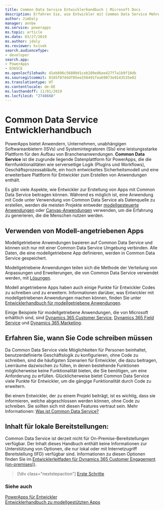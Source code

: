 ```yaml
---
title: Common Data Service Entwicklerhandbuch | Microsoft Docs
description: Erfahren Sie, wie Entwickler mit Common Data Service Mehrwert schaffen können.
author: JimDaly
manager: annbe
ms.service: powerapps
ms.topic: article
ms.date: 03/27/2019
ms.author: jdaly
ms.reviewer: kvivek
search.audienceType:
- developer
search.app:
- PowerApps
- D365CE
ms.openlocfilehash: 41eb896c56809d1ceb289e86ee427f7a1b9f18db
ms.sourcegitcommit: 8185f87dddf05ee256491feab9873e9143535e02
ms.translationtype: HT
ms.contentlocale: de-DE
ms.lasthandoff: 11/01/2019
ms.locfileid: "2748668"
---
```

# <a name="common-data-service-developer-guide"></a>Common Data Service Entwicklerhandbuch

PowerApps bietet Anwendern, Unternehmen, unabhängigen Softwareanbietern (ISVs) und Systemintegratoren (SIs) eine leistungsstarke Plattform für den Aufbau von Branchenanwendungen. **Common Data Service** ist die zugrunde liegende Datenplattform für PowerApps, die die Kernfunktionalitäten wie serverseitige Logik (Plugins und Workflows), Geschäftsprozessabläufe, ein hoch entwickeltes Sicherheitsmodell und eine erweiterbare Plattform für Entwickler zum Erstellen von Anwendungen enthält. 

Es gibt viele Aspekte, wie Entwickler zur Erstellung von Apps mit Common Data Service beitragen können. Während es möglich ist, eine Anwendung mit Code unter Verwendung von Common Data Service als Datenquelle zu erstellen, werden die meisten Projekte entweder [modellgesteuerte Anwendungen](/powerapps/maker/model-driven-apps/model-driven-app-overview) oder [Canvas-Anwendungen](/powerapps/maker/canvas-apps/getting-started) verwenden, um die Erfahrung zu generieren, die die Menschen nutzen werden. 

## <a name="working-with-model-driven-apps"></a>Verwenden von Modell-angetriebenen Apps

Modellgetriebene Anwendungen basieren auf Common Data Service und können sich nur mit einer Common Data Service Umgebung verbinden. Alle Daten, die eine modellgetriebene App definieren, werden in Common Data Service gespeichert.

Modellgetriebene Anwendungen teilen sich die Methode der Verteilung von Anpassungen und Erweiterungen, die von Common Data Service verwendet werden, mit [Lösungen](introduction-solutions.md).

Modell angetriebene Apps haben auch einige Punkte für Entwickler Codes zu schreiben und zu erweitern. Informationen darüber, was Entwickler mit modellgetriebenen Anwendungen machen können, finden Sie unter [Entwicklerhandbuch für modellgetriebene Anwendungen](../model-driven-apps/overview.md).

Einige Beispiele für modellgetriebene Anwendungen, die von Microsoft erhältlich sind, sind [Dynamics 365 Customer Service](https://docs.microsoft.com/dynamics365/customer-service/help-hub), [Dynamics 365 Field Service](https://docs.microsoft.com/dynamics365/field-service/overview) und [Dynamics 365 Marketing](https://docs.microsoft.com/dynamics365/marketing/help-hub).

## <a name="understand-when-to-write-code"></a>Erfahren Sie, wann Sie Code schreiben müssen

Da Common Data Service viele Möglichkeiten für Personen beinhaltet, benutzerdefinierte Geschäftslogik zu konfigurieren, ohne Code zu schreiben, sind die häufigsten Szenarien für Entwickler, die dazu beitragen, Leerräume dazwischen zu füllen, in denen bestehende Funktionen möglicherweise keine Funktionalität bieten, die Sie benötigen, um eine Anforderung zu erfüllen. Glücklicherweise bietet Common Data Service viele Punkte für Entwickler, um die gängige Funktionalität durch Code zu erweitern.

Bei einem Entwickler, der zu einem Projekt beiträgt, ist es wichtig, dass sie informieren, welche abgeschlossen werden können, ohne Code zu schreiben. Sie sollten sich mit diesen Features vertraut sein. Mehr Informationen: [Was ist Common Data Service?](../../maker/common-data-service/data-platform-intro.md) 

## <a name="content-for-on-premises-deployments"></a>Inhalt für lokale Bereitstellungen:

Common Data Service ist derzeit nicht für On-Premise-Bereitstellungen verfügbar. Der Inhalt dieses Handbuch enthält keine Informationen zur Unterstützung von Optionen, die nur lokal oder mit Internetzugriff Bereitstellung (IFD) verfügbar sind. Informationen zu diesen Optionen finden Sie im [Entwicklerleitfaden für Dynamics 365 Customer Engagement (on-premises))](/dynamics365/customer-engagement/on-premises/developer/overview).

> [!div class="nextstepaction"]
> [Erste Schritte](get-started-cds-developers.md)

### <a name="see-also"></a>Siehe auch

[PowerApps für Entwickler](/powerapps/#pivot=home&panel=developer)<br/>
[Entwicklerhandbuch zu modellgestützten Apps](../model-driven-apps/overview.md)
